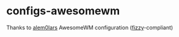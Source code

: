 # configs-awesomewm
Thanks to [alem0lars](https://github.com/alem0lars)
AwesomeWM configuration ([fizzy](https://github.com/alem0lars/fizzy)-compliant)
